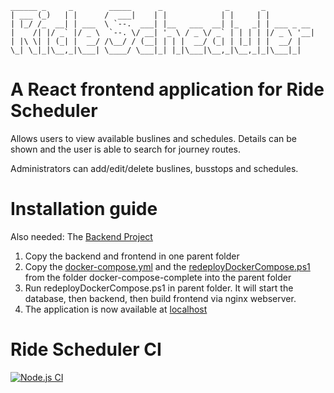 ```
______ _     _        _____      _              _       _           
| ___ (_)   | |      /  ___|    | |            | |     | |          
| |_/ /_  __| | ___  \ `--.  ___| |__   ___  __| |_   _| | ___ _ __ 
|    /| |/ _` |/ _ \  `--. \/ __| '_ \ / _ \/ _` | | | | |/ _ \ '__|
| |\ \| | (_| |  __/ /\__/ / (__| | | |  __/ (_| | |_| | |  __/ |   
\_| \_|_|\__,_|\___| \____/ \___|_| |_|\___|\__,_|\__,_|_|\___|_|   
```                                                                                                                                   
# A React frontend application for Ride Scheduler
Allows users to view available buslines and schedules. Details can be shown and the user is able to search for journey routes.

Administrators can add/edit/delete buslines, busstops and schedules.

# Installation guide
Also needed: The [Backend Project](https://github.com/SoftwareArchitektur2/RideSchedulerBackend)
1. Copy the backend and frontend in one parent folder
2. Copy the [docker-compose.yml](https://github.com/SoftwareArchitektur2/RideSchedulerFrontend/blob/master/docker-compose-complete/docker-compose.yml) and the [redeployDockerCompose.ps1](https://github.com/SoftwareArchitektur2/RideSchedulerFrontend/blob/master/docker-compose-complete/redeployDockerCompose.ps1) from the folder docker-compose-complete into the parent folder
3. Run redeployDockerCompose.ps1 in parent folder. It will start the database, then backend, then build frontend via nginx webserver.
4. The application is now available at [localhost](http://localhost:80)

# Ride Scheduler CI
[![Node.js CI](https://github.com/SoftwareArchitektur2/RideSchedulerFrontend/actions/workflows/node.js.yml/badge.svg?branch=master)](https://github.com/SoftwareArchitektur2/RideSchedulerFrontend/actions/workflows/node.js.yml)
